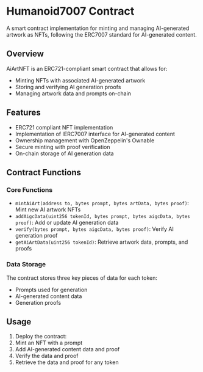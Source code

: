 # Humanoid7007 Contract

A smart contract implementation for minting and managing AI-generated artwork as NFTs, following the ERC7007 standard for AI-generated content.

## Overview

AiArtNFT is an ERC721-compliant smart contract that allows for:
- Minting NFTs with associated AI-generated artwork
- Storing and verifying AI generation proofs
- Managing artwork data and prompts on-chain

## Features

- ERC721 compliant NFT implementation
- Implementation of IERC7007 interface for AI-generated content
- Ownership management with OpenZeppelin's Ownable
- Secure minting with proof verification
- On-chain storage of AI generation data

## Contract Functions

### Core Functions

- `mintAiArt(address to, bytes prompt, bytes artData, bytes proof)`: Mint new AI artwork NFTs
- `addAigcData(uint256 tokenId, bytes prompt, bytes aigcData, bytes proof)`: Add or update AI generation data
- `verify(bytes prompt, bytes aigcData, bytes proof)`: Verify AI generation proof
- `getAiArtData(uint256 tokenId)`: Retrieve artwork data, prompts, and proofs

### Data Storage

The contract stores three key pieces of data for each token:
- Prompts used for generation
- AI-generated content data
- Generation proofs

## Usage

1. Deploy the contract:
2. Mint an NFT with a prompt
3. Add AI-generated content data and proof
4. Verify the data and proof
5. Retrieve the data and proof for any token

